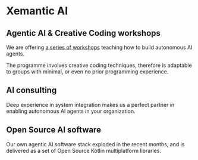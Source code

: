 # Xemantic AI

## Agentic AI & Creative Coding workshops

We are offering [a series of workshops](workshops/) teaching how to build autonomous AI agents.

The programme involves creative coding techniques, therefore is adaptable to groups with minimal, or even no prior programming experience.

## AI consulting

Deep experience in system integration makes us a perfect partner in enabling autonomous AI agents in your organization.

## Open Source AI software

Our own agentic AI software stack exploded in the recent months, and is delivered as a set of Open Source Kotlin multiplatform libraries.
